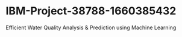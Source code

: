 # IBM-Project-38788-1660385432
Efficient Water Quality Analysis &amp; Prediction using Machine Learning

